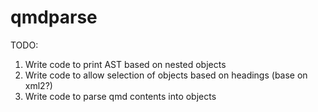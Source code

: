 # qmdparse

TODO:

1. Write code to print AST based on nested objects
2. Write code to allow selection of objects based on headings (base on xml2?)
3. Write code to parse qmd contents into objects

